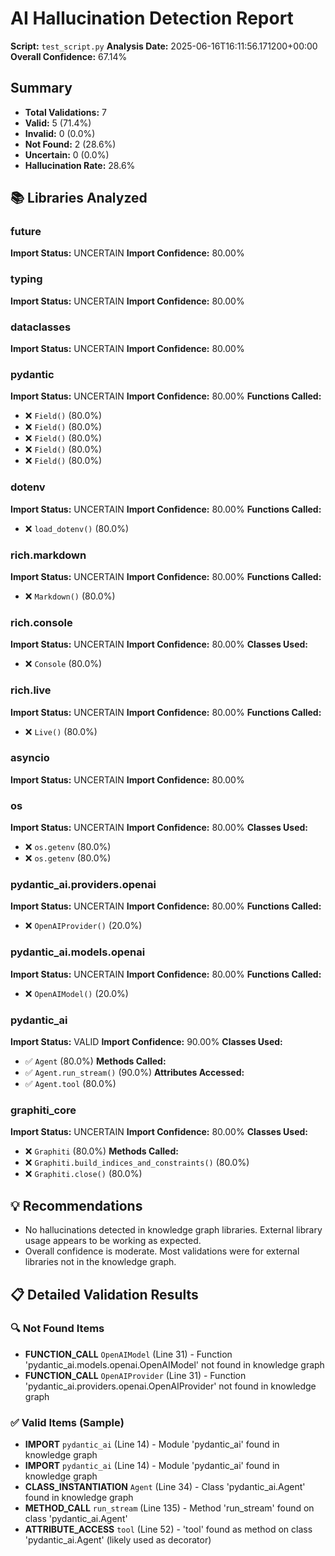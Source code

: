 # AI Hallucination Detection Report

**Script:** `test_script.py`
**Analysis Date:** 2025-06-16T16:11:56.171200+00:00
**Overall Confidence:** 67.14%

## Summary

- **Total Validations:** 7
- **Valid:** 5 (71.4%)
- **Invalid:** 0 (0.0%)
- **Not Found:** 2 (28.6%)
- **Uncertain:** 0 (0.0%)
- **Hallucination Rate:** 28.6%

## 📚 Libraries Analyzed

### __future__
**Import Status:** UNCERTAIN
**Import Confidence:** 80.00%

### typing
**Import Status:** UNCERTAIN
**Import Confidence:** 80.00%

### dataclasses
**Import Status:** UNCERTAIN
**Import Confidence:** 80.00%

### pydantic
**Import Status:** UNCERTAIN
**Import Confidence:** 80.00%
**Functions Called:**
  - ❌ `Field()` (80.0%)
  - ❌ `Field()` (80.0%)
  - ❌ `Field()` (80.0%)
  - ❌ `Field()` (80.0%)
  - ❌ `Field()` (80.0%)

### dotenv
**Import Status:** UNCERTAIN
**Import Confidence:** 80.00%
**Functions Called:**
  - ❌ `load_dotenv()` (80.0%)

### rich.markdown
**Import Status:** UNCERTAIN
**Import Confidence:** 80.00%
**Functions Called:**
  - ❌ `Markdown()` (80.0%)

### rich.console
**Import Status:** UNCERTAIN
**Import Confidence:** 80.00%
**Classes Used:**
  - ❌ `Console` (80.0%)

### rich.live
**Import Status:** UNCERTAIN
**Import Confidence:** 80.00%
**Functions Called:**
  - ❌ `Live()` (80.0%)

### asyncio
**Import Status:** UNCERTAIN
**Import Confidence:** 80.00%

### os
**Import Status:** UNCERTAIN
**Import Confidence:** 80.00%
**Classes Used:**
  - ❌ `os.getenv` (80.0%)
  - ❌ `os.getenv` (80.0%)

### pydantic_ai.providers.openai
**Import Status:** UNCERTAIN
**Import Confidence:** 80.00%
**Functions Called:**
  - ❌ `OpenAIProvider()` (20.0%)

### pydantic_ai.models.openai
**Import Status:** UNCERTAIN
**Import Confidence:** 80.00%
**Functions Called:**
  - ❌ `OpenAIModel()` (20.0%)

### pydantic_ai
**Import Status:** VALID
**Import Confidence:** 90.00%
**Classes Used:**
  - ✅ `Agent` (80.0%)
**Methods Called:**
  - ✅ `Agent.run_stream()` (90.0%)
**Attributes Accessed:**
  - ✅ `Agent.tool` (80.0%)

### graphiti_core
**Import Status:** UNCERTAIN
**Import Confidence:** 80.00%
**Classes Used:**
  - ❌ `Graphiti` (80.0%)
**Methods Called:**
  - ❌ `Graphiti.build_indices_and_constraints()` (80.0%)
  - ❌ `Graphiti.close()` (80.0%)

## 💡 Recommendations

- No hallucinations detected in knowledge graph libraries. External library usage appears to be working as expected.
- Overall confidence is moderate. Most validations were for external libraries not in the knowledge graph.

## 📋 Detailed Validation Results

### 🔍 Not Found Items

- **FUNCTION_CALL** `OpenAIModel` (Line 31) - Function 'pydantic_ai.models.openai.OpenAIModel' not found in knowledge graph
- **FUNCTION_CALL** `OpenAIProvider` (Line 31) - Function 'pydantic_ai.providers.openai.OpenAIProvider' not found in knowledge graph

### ✅ Valid Items (Sample)

- **IMPORT** `pydantic_ai` (Line 14) - Module 'pydantic_ai' found in knowledge graph
- **IMPORT** `pydantic_ai` (Line 14) - Module 'pydantic_ai' found in knowledge graph
- **CLASS_INSTANTIATION** `Agent` (Line 34) - Class 'pydantic_ai.Agent' found in knowledge graph
- **METHOD_CALL** `run_stream` (Line 135) - Method 'run_stream' found on class 'pydantic_ai.Agent'
- **ATTRIBUTE_ACCESS** `tool` (Line 52) - 'tool' found as method on class 'pydantic_ai.Agent' (likely used as decorator)
